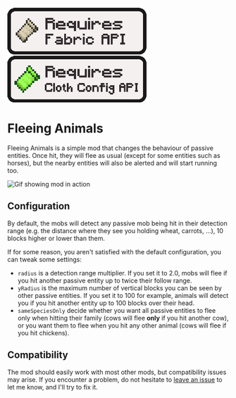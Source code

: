 [![Requires Fabric API](./src/main/resources/assets/fleeinganimals/requirements/fabric-api.png)](https://www.curseforge.com/minecraft/mc-mods/fabric-api)
[![Requires Cloth Config API](./src/main/resources/assets/fleeinganimals/requirements/cloth-config.png)](https://www.curseforge.com/minecraft/mc-mods/cloth-config)

# Fleeing Animals

Fleeing Animals is a simple mod that changes the behaviour of passive entities. Once hit, they will flee as usual
(except for some entities such as horses), but the nearby entities will also be alerted and will start running too.

![Gif showing mod in action](https://media.giphy.com/media/GdLj7bKyFj4IbIpOGM/giphy.gif)

## Configuration

By default, the mobs will detect any passive mob being hit in their detection range (e.g. the distance where they see you
holding wheat, carrots, ...), 10 blocks higher or lower than them.

If for some reason, you aren't satisfied with the default configuration, you can tweak some settings:

- `radius` is a detection range multiplier. If you set it to 2.0, mobs will flee if you hit another passive entity up 
to twice their follow range.
- `yRadius` is the maximum number of vertical blocks you can be seen by other passive entities. If you set it to 100
for example, animals will detect you if you hit another entity up to 100 blocks over their head.
- `sameSpeciesOnly` decide whether you want all passive entities to flee only when hitting their family (cows will flee 
**only** if you hit another cow), or you want them to flee when you hit any other animal (cows will flee if you hit
chickens).

## Compatibility

The mod should easily work with most other mods, but compatibility issues may arise. If you encounter a problem, do not
hesitate to [leave an issue](https://github.com/FeelZoR/Fleeing-Animals/issues) to let me know, and I'll try to fix it.
